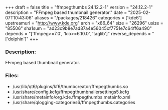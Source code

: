 +++
draft = false
title = "ffmpegthumbs 24.12.2-1"
version = "24.12.2-1"
description = "FFmpeg based thumbnail generator."
date = "2025-02-07T10:43:06"
aliases = "/packages/218426"
categories = ['kde6']
upstreamurl = "http://www.kde.org"
arch = "x86_64"
size = "26296"
usize = "85506"
sha1sum = "ad23c9b8e7ad87a4e56045cf7751e7c64ff6a490"
depends = "['ffmpeg>=7.0', 'kio>=6.10.0', 'taglib']"
reverse_depends = "['dolphin']"
+++
### Description: 
FFmpeg based thumbnail generator.

### Files: 
* /usr/lib/qt6/plugins/kf6/thumbcreator/ffmpegthumbs.so
* /usr/share/config.kcfg/ffmpegthumbnailersettings5.kcfg
* /usr/share/metainfo/org.kde.ffmpegthumbs.metainfo.xml
* /usr/share/qlogging-categories6/ffmpegthumbs.categories
